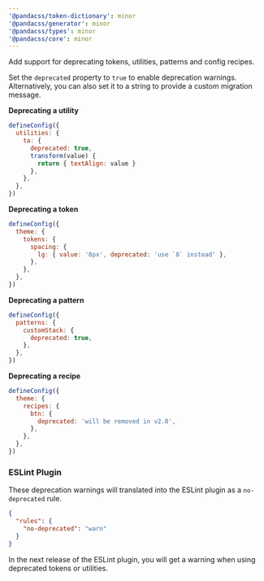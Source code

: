 ```yaml
---
'@pandacss/token-dictionary': minor
'@pandacss/generator': minor
'@pandacss/types': minor
'@pandacss/core': minor
---
```


Add support for deprecating tokens, utilities, patterns and config recipes.

Set the `deprecated` property to `true` to enable deprecation warnings. Alternatively, you can also set it to a string
to provide a custom migration message.

**Deprecating a utility**

```js
defineConfig({
  utilities: {
    ta: {
      deprecated: true,
      transform(value) {
        return { textAlign: value }
      },
    },
  },
})
```

**Deprecating a token**

```js
defineConfig({
  theme: {
    tokens: {
      spacing: {
        lg: { value: '8px', deprecated: 'use `8` instead' },
      },
    },
  },
})
```

**Deprecating a pattern**

```js
defineConfig({
  patterns: {
    customStack: {
      deprecated: true,
    },
  },
})
```

**Deprecating a recipe**

```js
defineConfig({
  theme: {
    recipes: {
      btn: {
        deprecated: 'will be removed in v2.0',
      },
    },
  },
})
```

### ESLint Plugin

These deprecation warnings will translated into the ESLint plugin as a `no-deprecated` rule.

```json
{
  "rules": {
    "no-deprecated": "warn"
  }
}
```

In the next release of the ESLint plugin, you will get a warning when using deprecated tokens or utilities.
